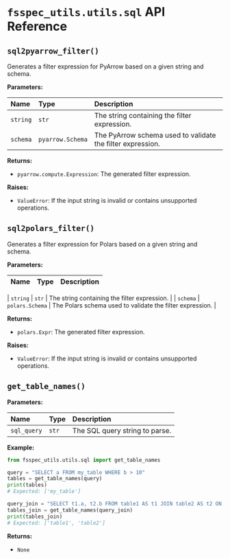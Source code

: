 # `fsspec_utils.utils.sql` API Reference

## `sql2pyarrow_filter()`

Generates a filter expression for PyArrow based on a given string and schema.

**Parameters:**

| Name | Type | Description |
|:---|:---|:---|
| `string` | `str` | The string containing the filter expression. |
| `schema` | `pyarrow.Schema` | The PyArrow schema used to validate the filter expression. |

**Returns:**

- `pyarrow.compute.Expression`: The generated filter expression.

**Raises:**

- `ValueError`: If the input string is invalid or contains unsupported operations.

## `sql2polars_filter()`

Generates a filter expression for Polars based on a given string and schema.

**Parameters:**

| Name | Type | Description |
|:---|:---|:---|

| `string` | `str` | The string containing the filter expression. |
| `schema` | `polars.Schema` | The Polars schema used to validate the filter expression. |

**Returns:**

- `polars.Expr`: The generated filter expression.

**Raises:**

- `ValueError`: If the input string is invalid or contains unsupported operations.

## `get_table_names()`

**Parameters:**

| Name | Type | Description |
|:---|:---|:---|
| `sql_query` | `str` | The SQL query string to parse. |

**Example:**

```python
from fsspec_utils.utils.sql import get_table_names

query = "SELECT a FROM my_table WHERE b > 10"
tables = get_table_names(query)
print(tables)
# Expected: ['my_table']

query_join = "SELECT t1.a, t2.b FROM table1 AS t1 JOIN table2 AS t2 ON t1.id = t2.id"
tables_join = get_table_names(query_join)
print(tables_join)
# Expected: ['table1', 'table2']
```

**Returns:**

- `None`